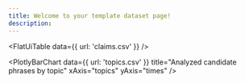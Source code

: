 ```yaml
---
title: Welcome to your template dataset page!
description: 
---
```


<FlatUiTable
  data={{
    url: 'claims.csv'
  }}
 />

<PlotlyBarChart
  data={{
    url: 'topics.csv'
  }}
  title="Analyzed candidate phrases by topic"
  xAxis="topics"
  yAxis="times"
/>
